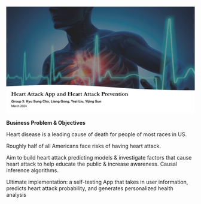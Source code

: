 ![1-Logo](prevention.png)

**Business Problem & Objectives**

Heart disease is a leading cause of death for people of most races in US.

Roughly half of all Americans face risks of having heart attack.

Aim to build heart attack predicting models & investigate factors that cause heart attack to help educate the public & increase awareness. Causal inference algorithms. 

Ultimate implementation: a self-testing App that takes in user information, predicts heart attack probability, and generates personalized health analysis


